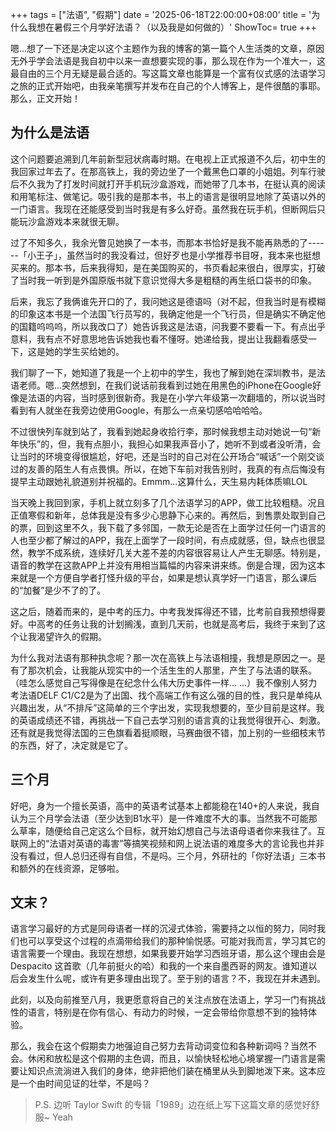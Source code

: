 +++
tags = ["法语", "假期"]
date = '2025-06-18T22:00:00+08:00'
title = '为什么我想在暑假三个月学好法语？（以及我是如何做的）'
ShowToc= true
+++

嗯...想了一下还是决定以这个主题作为我的博客的第一篇个人生活类的文章，原因无外乎学会法语是我自初中以来一直想要实现的事，那么现在作为一个准大一，这最自由的三个月无疑是最合适的。写这篇文章也能算是一个富有仪式感的法语学习之旅的正式开始吧，由我亲笔撰写并发布在自己的个人博客上，是件很酷的事耶。那么，正文开始！

## 为什么是法语
这个问题要追溯到几年前新型冠状病毒时期。在电视上正式报道不久后，初中生的我回家过年去了。在那高铁上，我的旁边坐了一个戴黑色口罩的小姐姐。列车行驶后不久我为了打发时间就打开手机玩沙盒游戏，而她带了几本书，在挺认真的阅读和用笔标注、做笔记。吸引我的是那本书，书上的语言是很明显地除了英语以外的一门语言。我现在还能感受到当时我是有多么好奇。虽然我在玩手机，但断网后只能玩沙盒游戏本来就很无聊。

过了不知多久，我余光瞥见她换了一本书，而那本书恰好是我不能再熟悉的了------「小王子」，虽然当时的我没看过，但好歹也是小学推荐书目呀，我本来也挺想买来的。那本书，后来我得知，是在美国购买的，书页看起来很白，很厚实，打破了当时我一听到是外国原版书就下意识觉得大多是粗糙的再生纸口袋书的印象。

后来，我忘了我俩谁先开口的了，我问她这是德语吗（对不起，但我当时是有模糊的印象这本书是一个法国飞行员写的，我确定他是一个飞行员，但是确实不确定他的国籍呜呜呜，所以我改口了）她告诉我这是法语，问我要不要看一下。有点出乎意料，我有点不好意思地告诉她我也看不懂呀。她递给我，提出让我翻看感受一下，这是她的学生买给她的。

我们聊了一下，她知道了我是一个上初中的学生，我也了解到她在深圳教书，是法语老师。嗯...突然想到，在我们说话前我看到过她在用黑色的iPhone在Google好像是法语的内容，当时感到很新奇。我是在小学六年级第一次翻墙的，所以说当时看到有人就坐在我旁边使用Google，有那么一点亲切感哈哈哈哈。

不过很快列车就到站了，我看到她起身收拾行李，那时候我想主动对她说一句“新年快乐”的，但，我有点胆小，我担心如果我声音小了，她听不到或者没听清，会让当时的环境变得很尴尬，好吧，还是当时的自己对在公开场合“喊话”一个刚交谈过的友善的陌生人有点畏惧。所以，在她下车前对我告别时，我真的有点后悔没有提早主动跟她礼貌道别并祝福的。Emmm...这算什么，天生易内耗体质嘛LOL

当天晚上我回到家，手机上就立刻多了几个法语学习的APP，做工比较粗糙。况且正值寒假和新年，总体我是没有多少心思静下心来的。再然后，到售票处取到自己的票，回到这里不久，我下载了多邻国，一款无论是否在上面学过任何一门语言的人也至少都了解过的APP，我在上面学了一段时间，有点成就感，但，缺点也很显然，教学不成系统，连续好几关大差不差的内容很容易让人产生无聊感。特别是，语音的教学在这款APP上并没有用相当篇幅的内容来讲来练。倒是合理，因为这本来就是一个方便自学者打怪升级的平台，如果是想认真学好一门语言，那么课后的“加餐”是少不了的了。

这之后，随着而来的，是中考的压力。中考我发挥得还不错，比考前自我预想得要好。中高考的任务让我的计划搁浅，直到几天前，也就是高考后，我终于来到了这个让我渴望许久的假期。

为什么我对法语有那种执念呢？那一次在高铁上与法语相撞，我想是原因之一。是有了那次机会，让我能从现实中的一个活生生的人那里，产生了与法语的联系。（哇怎么感觉自己写得像是在纪念什么伟大历史事件一样... ...）我不像别人努力考法语DELF C1/C2是为了出国、找个高端工作有这么强的目的性，我只是单纯从兴趣出发，从“不排斥”这简单的三个字出发，实现我想要的，至少目前是这样。我的英语成绩还不错，再挑战一下自己去学习别的语言真的让我觉得很开心、刺激。还有就是我觉得法国的三色旗看着挺顺眼，马赛曲很不错，加上别的一些细枝末节的东西，好了，决定就是它了。

## 三个月

好吧，身为一个擅长英语，高中的英语考试基本上都能稳在140+的人来说，我自认为三个月学会法语（至少达到B1水平）是一件难度不大的事。当然我不可能那么草率，随便给自己定这么个目标，就开始幻想自己与法语母语者你来我往了。互联网上的“法语对英语的毒害”等搞笑视频和网上说法语的难度多大的言论我也并非没有看过，但人总归还得有自信，不是吗。三个月，外研社的「你好法语」三本书和额外的在线资源，足够啦。

## 文末？

语言学习最好的方式是同母语者一样的沉浸式体验，需要持之以恒的努力，同时我们也可以享受这个过程的点滴带给我们的那种愉悦感。可能对我而言，学习其它的语言需要一个理由。我现在想想，如果我要开始学习西班牙语，那么这个理由会是 Despacito 这首歌（几年前挺火的哈）和我的一个来自墨西哥的网友。谁知道以后会发生什么呢，或许有更多理由出现了。至于别的语言？不，我现在并未遇到。

此刻，以及向前推至八月，我更愿意将自己的关注点放在法语上，学习一门有挑战性的语言，特别是在你有信心、有动力的时候，一定会带给你意想不到的独特体验。

那么，我会在这个假期卖力地强迫自己努力去背动词变位和各种新词吗？当然不会。休闲和放松是这个假期的主色调，而且，以愉快轻松地心境掌握一门语言是需要让知识点流淌进入我们的身体，绝非把他们装在桶里从头到脚地泼下来。这本应是一个由时间见证的壮举，不是吗？

> P.S. 边听 Taylor Swift 的专辑「1989」边在纸上写下这篇文章的感觉好舒服~ Yeah
